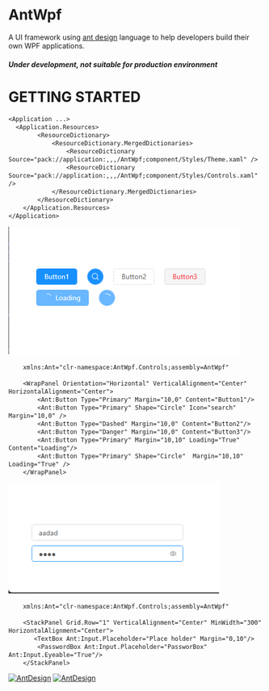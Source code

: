 # AntWpf
A UI framework using [ant design](https://ant.design/docs/spec/introduce) language to help developers build their own WPF applications.

##### Under development, not suitable for production environment

# GETTING STARTED

``` 
<Application ...>
  <Application.Resources>
        <ResourceDictionary>
            <ResourceDictionary.MergedDictionaries>
                <ResourceDictionary Source="pack://application:,,,/AntWpf;component/Styles/Theme.xaml" />
                <ResourceDictionary Source="pack://application:,,,/AntWpf;component/Styles/Controls.xaml" />
            </ResourceDictionary.MergedDictionaries>
        </ResourceDictionary>
    </Application.Resources>
</Application>
```

![Buttons](https://github.com/mumtozbekov/AntWpf/blob/master/AntWpf/images/buttons.png?raw=true)
```
    xmlns:Ant="clr-namespace:AntWpf.Controls;assembly=AntWpf"

    <WrapPanel Orientation="Horizontal" VerticalAlignment="Center" HorizontalAlignment="Center">
        <Ant:Button Type="Primary" Margin="10,0" Content="Button1"/>
        <Ant:Button Type="Primary" Shape="Circle" Icon="search" Margin="10,0" />
        <Ant:Button Type="Dashed" Margin="10,0" Content="Button2"/>
        <Ant:Button Type="Danger" Margin="10,0" Content="Button3"/>
        <Ant:Button Type="Primary" Margin="10,10" Loading="True" Content="Loading"/>
        <Ant:Button Type="Primary" Shape="Circle"  Margin="10,10" Loading="True" />
    </WrapPanel>
```

![Inputs](https://github.com/mumtozbekov/AntWpf/blob/master/AntWpf/images/inputs.png?raw=true)
```
    xmlns:Ant="clr-namespace:AntWpf.Controls;assembly=AntWpf"

    <StackPanel Grid.Row="1" VerticalAlignment="Center" MinWidth="300"  HorizontalAlignment="Center">
       <TextBox Ant:Input.Placeholder="Place holder" Margin="0,10"/>
        <PasswordBox Ant:Input.Placeholder="PassworBox" Ant:Input.Eyeable="True"/>
    </StackPanel>
```

[![AntDesign](https://img.shields.io/nuget/dt/AntWpf)](https://www.nuget.org/packages/AntWpf/)
[![AntDesign](https://img.shields.io/badge/License-MIT-blue?style=flat-square)](https://github.com/Mumtozbekov/AntWpf/blob/master/AntWpf/LICENSE.txt)


</div>

